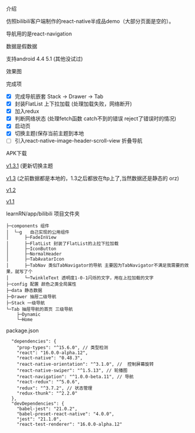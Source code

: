 
介绍

仿照bilibili客户端制作的react-native半成品demo（大部分页面是空的）。

导航用的是react-navigation

数据是假数据

支持android 4.4 5.1 (其他没试过)

效果图


完成项
 
 - [x] 完成导航嵌套 Stack -> Drawer -> Tab
 - [x] 封装FlatList 上下拉加载 (处理加载失败，网络断开)
 - [x] 加入redux
 - [x] 判断网络状态 (处理fetch函数 catch不到的错误 reject了错误时的情况) 
 - [x] 启动页 
 - [x] 切换主题(保存当前主题到本地
 - [ ] 引入react-native-image-header-scroll-view 折叠导航

APK下载

   [v1.3.1](https://qw110946.github.io/learn-react/learnRN/apk/bilibili-v1.3.1.apk) (更新切换主题

   [v1.3](https://qw110946.github.io/learn-react/learnRN/apk/bilibili-v1.3.apk) (之前数据都是本地的，1.3之后都放在ftp上了,当然数据还是静态的 orz)
   
   [v1.2](https://qw110946.github.io/learn-react/learnRN/apk/bilibili-v1.2.apk)
   
   [v1.1](https://qw110946.github.io/learn-react/learnRN/apk/bilibili-v1.1.apk)

learnRN/app/bilibili  项目文件夹

    ├─components 组件
    │  └─g   自己实现的公用组件
    │      ├─FadeInView 
    │      ├─FlatList 封装了FlatList的上拉下拉加载
    │      ├─IconButton 
    │      ├─NormalHeader 
    │      ├─TabAvatarIcon 
    │      ├─TabNav 类似TabNavigator的导航 主要因为TabNavigator不满足我需要的效果，就写了个
    │      └─TwinkleText 透明度1-0-1闪烁的文字，用在上拉加载的文字
    ├─config 配置 颜色之类全局属性
    ├─data 静态数据
    ├─Drawer 抽屉二级导航
    ├─Stack 一级导航
    └─Tab 抽屉导航的首页 三级导航
        ├─Dynamic
        └─Home
    
package.json
    
      "dependencies": {
        "prop-types": "^15.6.0", // 类型检测
        "react": "16.0.0-alpha.12",
        "react-native": "0.48.3",
        "react-native-orientation": "^3.1.0", //  控制屏幕旋转
        "react-native-swiper": "^1.5.13", // 轮播图
        "react-navigation": "^1.0.0-beta.11", // 导航
        "react-redux": "^5.0.6", 
        "redux": "^3.7.2", // 状态管理
        "redux-thunk": "^2.2.0" 
      },
      "devDependencies": {
        "babel-jest": "21.0.2",
        "babel-preset-react-native": "4.0.0",
        "jest": "21.1.0",
        "react-test-renderer": "16.0.0-alpha.12"